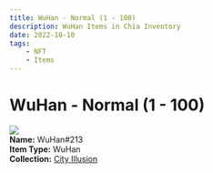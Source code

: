 ```yaml
---
title: WuHan - Normal (1 - 100)
description: WuHan Items in Chia Inventory
date: 2022-10-10
tags:
    - NFT
    - Items
---
```


# WuHan - Normal (1 - 100)
<div class="item_thumbnail">
<img loading="lazy" src="https://47axerbugnu5zck3sgpgkog6m5abtm2pi5h3xqnwbroj7kyl.arweave.net/58FyRDQzadyJW5GeZTjeZ0AZs09HT7vBtgxcn_6s-LA"><br/>
<div><strong>Name:</strong> WuHan#213</div>
<div><strong>Item Type:</strong> WuHan</div>
<div><strong>Collection:</strong> <a href="https://www.spacescan.io/xch/nft/collection/col1lend2dcn558km4wcwta4xnkfv3xpcmlp9kyt0m909emvfxechlyqdl5ndg">City Illusion</a></div>
</div>

